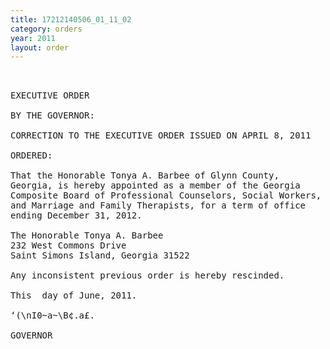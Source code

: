 ```yaml
---
title: 17212140506_01_11_02
category: orders
year: 2011
layout: order
---
```


<pre> 

EXECUTIVE ORDER

BY THE GOVERNOR:

CORRECTION TO THE EXECUTIVE ORDER ISSUED ON APRIL 8, 2011

ORDERED:

That the Honorable Tonya A. Barbee of Glynn County,
Georgia, is hereby appointed as a member of the Georgia
Composite Board of Professional Counselors, Social Workers,
and Marriage and Family Therapists, for a term of office
ending December 31, 2012.

The Honorable Tonya A. Barbee
232 West Commons Drive
Saint Simons Island, Georgia 31522

Any inconsistent previous order is hereby rescinded.

This  day of June, 2011.

‘(\nI0~a~\B¢.a£.

GOVERNOR

</pre>
